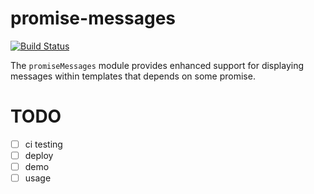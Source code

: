 # promise-messages

[![Build Status](https://travis-ci.org/hshn/angular-promise-messages.svg)](https://travis-ci.org/hshn/angular-promise-messages)

The `promiseMessages` module provides enhanced support for displaying messages within templates that depends on some promise.

# TODO

- [ ] ci testing
- [ ] deploy
- [ ] demo
- [ ] usage
